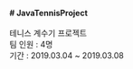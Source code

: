 <b># JavaTennisProject</b><br>
<br>
테니스 계수기 프로젝트<br>
팀 인원 : 4명<br>
기간 : 2019.03.04 ~ 2019.03.08<br>


